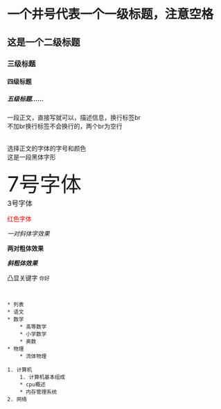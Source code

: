 # 一个井号代表一个一级标题，注意空格
## 这是一个二级标题
### 三级标题
#### 四级标题
##### 五级标题......

一段正文，直接写就可以，描述信息，换行标签br <br>
不加br换行标签不会换行的，两个br为空行 <br><br>

选择正文的字体的字号和颜色<br>
<font face="黑体">这是一段黑体字形</font><br>

<font size=7>7号字体</font><br>
<font size=3>3号字体</font><br>

<font color=#FF0000>红色字体</font>


*一对斜体字效果*

**两对粗体效果**

***斜粗体效果***

凸显关键字 `你好`

~~~删除线特效~~~


* 列表
* 语文
* 数学
    * 高等数学
    * 小学数学
	* 奥数
* 物理
    * 流体物理

1. 计算机
    1. 计算机基本组成
	* cpu概述
	* 内存管理系统
2. 网络

